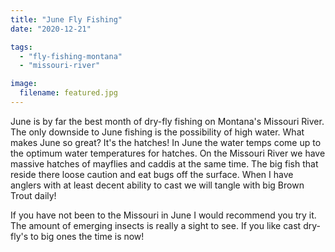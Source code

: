 ```yaml
---
title: "June Fly Fishing"
date: "2020-12-21"

tags:
  - "fly-fishing-montana"
  - "missouri-river"

image:
  filename: featured.jpg
---
```


June is by far the best month of dry-fly fishing on Montana's Missouri River. The only downside to June fishing is the possibility of high water. What makes June so great? It's the hatches! In June the water temps come up to the optimum water temperatures for hatches. On the Missouri River we have massive hatches of mayflies and caddis at the same time. The big fish that reside there loose caution and eat bugs off the surface. When I have anglers with at least decent ability to cast we will tangle with big Brown Trout daily!

If you have not been to the Missouri in June I would recommend you try it. The amount of emerging insects is really a sight to see. If you like cast dry-fly's to big ones the time is now!

